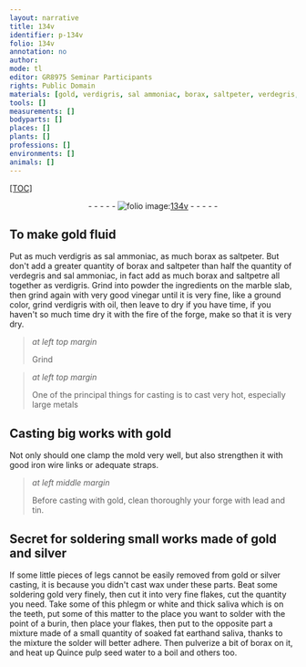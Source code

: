 ```yaml
---
layout: narrative
title: 134v
identifier: p-134v
folio: 134v
annotation: no
author:
mode: tl
editor: GR8975 Seminar Participants
rights: Public Domain
materials: [gold, verdigris, sal ammoniac, borax, saltpeter, verdegris, saltpetre, marble, vinegar, oil, lead, tin, silver, wax, saliva, earth, Quince pulp seed water]
tools: []
measurements: []
bodyparts: []
places: []
plants: []
professions: []
environments: []
animals: []
---
```


<p><a href="{{ site.baseurl }}/diplomatic/">[TOC]</a></p><div class="folio" align="center">- - - - - <a href="http://gallica.bnf.fr/ark:/12148/btv1b10500001g/f274.image" target="_blank"><img src="https://cu-mkp.github.io/2017-workshop-edition/assets/photo-icon.png" alt="folio image: " style="display:inline-block; margin-bottom:-3px;"/>134v</a> - - - - - </div>  
  

##  To make <span class="m">gold</span> fluid 

 
 Put as much <span class="m">verdigris</span> as <span class="m">sal ammoniac</span>, as much <span class="m">borax</span> as <span class="m">saltpeter</span>. But don't add a greater quantity of <span class="m">borax</span> and <span class="m">saltpeter</span> than half the quantity of <span class="m">verdegris</span> and <span class="m">sal ammoniac</span>, in fact add as much <span class="m">borax</span> and <span class="m">saltpetre</span> all together as <span class="m">verdigris</span>. Grind into powder the ingredients on the <span class="m">marble</span> slab, then grind again with very good <span class="m">vinegar</span> until it is very fine, like a ground color, grind <span class="m">verdigris</span> with <span class="m">oil</span>, then leave to dry if you have time, if you haven't so much time dry it with the fire of the forge, make so that it is very dry.
 
> *at left top margin*
> 
> 
>   Grind
 
> *at left top margin*
> 
> 
>   One of the principal things for casting is to cast very hot, especially large metals
 
 
  

##  Casting big works with <span class="m">gold</span>

 
 Not only should one clamp the mold very well, but also strengthen it with good iron wire links or adequate straps.
 
> *at left middle margin*
> 
> 
>   Before casting with gold, clean thoroughly your forge with <span class="m">lead</span> and <span class="m">tin</span>.
 
 
  

## Secret for soldering small works made of <span class="m">gold</span> and <span class="m">silver</span>

 
 If some little pieces of legs cannot be easily removed from <span class="m">gold</span> or <span class="m">silver</span> casting, it is because you didn't cast <span class="m">wax</span> under these parts. Beat some soldering <span class="m">gold</span> very finely, then cut it into very fine flakes, cut the quantity you need. Take some of this phlegm or white and thick <span class="m">saliva</span> which is on the teeth, put some of this matter to the place you want to solder with the point of a burin, then place your flakes, then put to the opposite part a mixture made of a small quantity of soaked fat <span class="m">earth</span>and <span class="m">saliva</span>, thanks to the mixture the solder will better adhere. Then pulverize a bit of <span class="m">borax</span> on it, and heat up <span class="m">Quince pulp seed water</span> to a boil and others too.
 
